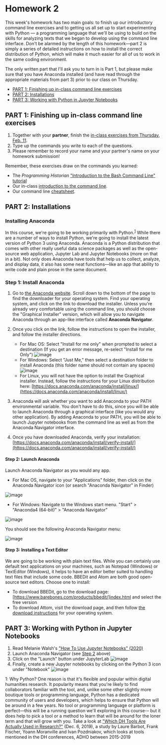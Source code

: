 # Homework 2

This week's homework has two main goals: to finish up our introductory command line exercises and to getting us all set up to start experimenting with Python –– a programming language that we'll be using to build on the skills for analyzing texts that we began to develop using the command line interface.  Don't be alarmed by the length of this homework––part 2 is simply a series of detailed instructions on how to install the correct distribution of Python, which will make it much easier for all of us to work in the same coding environment.  

The only written part that I'll ask you to turn in is Part 1, but please make sure that you have Anaconda installed (and have read through the appropriate materials from part 3) prior to our class on Thursday.

- [PART 1: Finishing up in-class command line exercises](#part-1-finishing-up-in-class-command-line-exercises)
- [PART 2: Installations](#part-2-installations)
- [PART 3: Working with Python in Jupyter Notebooks](#part-3-working-with-python-in-jupyter-notebooks)

## PART 1: Finishing up in-class command line exercises

1. Together with your **partner**, finish the [in-class exercises from Thursday, Feb. 11](https://github.com/sceckert/IntroDHSpring2021/blob/main/_week2/in-class-exercises.md).
2. Type up the commands you write to each of the questions.
3. Please remember to record your name and your partner's name on your homework submission!

Remember, these exercises draw on the commands you learned:

- The *Programming Historian* ["Introduction to the Bash Command Line" tutorial](https://programminghistorian.org/en/lessons/intro-to-bash)
- Our in-class [introduction to the command line](https://github.com/sceckert/IntroDHSpring2021/blob/main/_week2/introduction-to-the-command-line.md).
- Our command line [cheatsheet](https://github.com/sceckert/IntroDHSpring2021/blob/main/_week2/command-line-cheat-sheet.md). 

## PART 2: Installations  

### Installing Anaconda

In this course, we're going to be working primarily with Python.<sup>[1](#myfootnote1)</sup>
 While there are a number of ways to install Python, we're going to install the latest version of Python 3 using Anaconda. Anaconda is a Python distribution that comes with other really useful data science packages as well as the open-source web application, Jupyter Lab and Jupyter Notebooks (more on that in a bit). Not only does Anaconda have tools that help us to collect, analyze, and display data, it also has some neat functions––like an app that ability to write code and plain prose in the same document. 




### Step 1: Install Anaconda


1. Go to [the Anaconda website](https://www.anaconda.com/products/individual). Scroll down to the bottom of the page to find the downloader for your operating system. Find your operating system, and click on the link to download the installer. Unless you're already very comfortable using the command line, you should choose the "Graphical Installer" version, which will allow you to navigate Anaconda through an app-like interface called **Anaconda Navigator**.  

2. Once you click on the link, follow the instructions to open the installer, and follow the installer directions. 
	- For Mac OS: Select "Install for me only" when prompted to select a destination (If you get an error message, re-select "Install for me Only") ![image](images/osx-install-type.png)
	- For Windows: Select "Just Me," then select a destination folder to install Anaconda (this folder name should not contain any spaces) ![image](images/win-install-destination.png)
	- For Linux, you will not have the option to install the Graphical installer. Instead, follow the instructions for your Linux distribution here: [https://docs.anaconda.com/anaconda/install/linux/](https://docs.anaconda.com/anaconda/install/linux/)

3. Anaconda will ask whether you want to add Anaconda to your PATH environmental variable. You don't have to do this, since you will be able to launch Anaconda through a graphical interface (like you would any other application). By adding Anaconda to your PATH, you will be able to launch Jupyter notebooks from the command line as well as from the Anaconda Navigator interface.

3. Once you have downloaded Anaconda, verify your installation: [https://docs.anaconda.com/anaconda/install/verify-install/](https://docs.anaconda.com/anaconda/install/verify-install/)


#### Step 2: Launch Anaconda ####

Launch Anaconda Navigator as you would any app.

- For Mac OS, navigate to your "Applications" folder, then click on the Anaconda Navigator icon (or search "Anaconda Navigator" in Finder)

![image](images/mac-menu.png)

- For Windows: Navigate to the Windows start menu. "Start" > "Anaconda4 (64-bit)"  >  "Anaconda Navigator" 

![image](images/windows-menu.png)

You should see the following Anaconda Navigator menu:

![image](images/anaconda-navigator.png)

#### Step 3: Installing a Text Editor 

We are going to be working with plain text files. While you can certainly use default text applications on your machines, such as Notepad (Windows) or TextEditor (Windows), it helps to have an editor better suited to handling text files that include some code. BBEDit and Atom are both good open-source text editors. Choose one to install: 

- To download BBEDit, go to the download page: [https://www.barebones.com/products/bbedit/]index.html and select the free version
- To download Attom, visit the download page, and then follow [the download instructions](https://flight-manual.atom.io/getting-started/sections/installing-atom/) for your operating system.


## PART 3: Working with Python in Jupyter Notebooks

1.  Read Melanie Walsh's ["How To Use Jupyter Notebooks" (2020)](https://github.com/melaniewalsh/Intro-Cultural-Analytics/blob/master/book/Python/How-to-Use-Jupyter-Notebooks.ipynb)
2.  Launch Anaconda Navigator (see [Step 2](#step-2-launch-anaconda) above)
3. Click on the "Launch" button under JupyterLab ![image](images/open-jupyterlab.png)
4. Finally, create a new Jupyter notebooks by clicking on the Python 3 icon under "Notebook" ![image](images/create-new-notebook.png)


<a name="myfootnote1">1</a>:  Why Python? One reason is that it's flexible and popular within digital humanities research. It popularity means that you're likely to find collaborators familiar with the tool, and, unlike some other slightly more boutique tools or programming language, Python has a dedicated community of users and developers, which helps to ensure that Python will be around in a few years. No tool or programming language or platform is perfect––this will be a running question we'll exploring in this course-– but it does help to pick a tool or a method to learn that will be around for the loner term and that will grow with you. Take a look at ["Which DH Tools Are Actually Used in Research?"](https://weltliteratur.net/dh-tools-used-in-research/) (Dec. 6, 2019), a study by Laure Barbot, Frank Fischer, Yoann Moranville and Ivan Pozdniakov, which looks at tools mentioned in the DH conferences, ADHO between 2015-2019